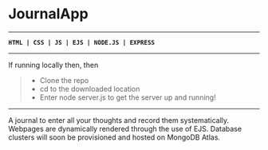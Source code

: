 # JournalApp
---

**`HTML | CSS | JS | EJS | NODE.JS | EXPRESS`**

---

If running locally then,  then 
>* Clone the repo
>* cd to the downloaded location
>* Enter node server.js to get the server up and running!
---

A journal to enter all your thoughts and record them systematically. Webpages are dynamically rendered through the use of EJS. Database clusters will soon be provisioned and hosted on MongoDB Atlas. 
